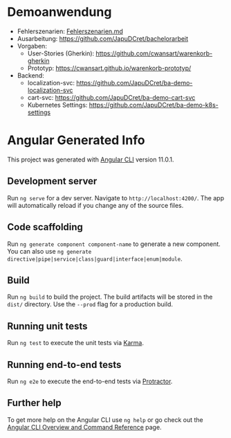 # Demoanwendung

- Fehlerszenarien: [Fehlerszenarien.md](Fehlerszenarien.md)
- Ausarbeitung: https://github.com/JapuDCret/bachelorarbeit
- Vorgaben:
  - User-Stories (Gherkin): https://github.com/cwansart/warenkorb-gherkin
  - Prototyp: https://cwansart.github.io/warenkorb-prototyp/
- Backend:
  - localization-svc: https://github.com/JapuDCret/ba-demo-localization-svc
  - cart-svc: https://github.com/JapuDCret/ba-demo-cart-svc
  - Kubernetes Settings: https://github.com/JapuDCret/ba-demo-k8s-settings

# Angular Generated Info

This project was generated with [Angular CLI](https://github.com/angular/angular-cli) version 11.0.1.

## Development server

Run `ng serve` for a dev server. Navigate to `http://localhost:4200/`. The app will automatically reload if you change any of the source files.

## Code scaffolding

Run `ng generate component component-name` to generate a new component. You can also use `ng generate directive|pipe|service|class|guard|interface|enum|module`.

## Build

Run `ng build` to build the project. The build artifacts will be stored in the `dist/` directory. Use the `--prod` flag for a production build.

## Running unit tests

Run `ng test` to execute the unit tests via [Karma](https://karma-runner.github.io).

## Running end-to-end tests

Run `ng e2e` to execute the end-to-end tests via [Protractor](http://www.protractortest.org/).

## Further help

To get more help on the Angular CLI use `ng help` or go check out the [Angular CLI Overview and Command Reference](https://angular.io/cli) page.
